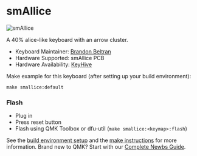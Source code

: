 # smAllice

![smAllice](https://i.imgur.com/HAiJnnK.png)

A 40% alice-like keyboard with an arrow cluster.

* Keyboard Maintainer: [Brandon Beltran](https://github.com/armastardo)
* Hardware Supported: smAllice PCB
* Hardware Availability: [KeyHive](http://keyhive.xyz/)

Make example for this keyboard (after setting up your build environment):

    make smallice:default

### Flash

- Plug in
- Press reset button
- Flash using QMK Toolbox or dfu-util (`make smallice:<keymap>:flash`)

See the [build environment setup](https://docs.qmk.fm/#/getting_started_build_tools) and the [make instructions](https://docs.qmk.fm/#/getting_started_make_guide) for more information. Brand new to QMK? Start with our [Complete Newbs Guide](https://docs.qmk.fm/#/newbs).
